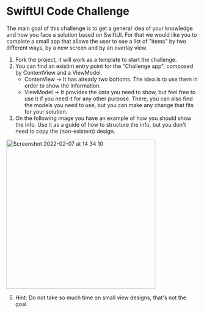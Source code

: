 # SwiftUI Code Challenge

The main goal of this challenge is to get a general idea of your knowledge and how you face a solution based on SwiftUI.
For that we would like you to complete a small app that allows the user to see a list of "items" by two different ways, by a new screen and by an overlay view.

1. Fork the project, it will work as a template to start the challenge.
2. You can find an existint entry point for the "Challenge app", composed by ContentView and a ViewModel. 
    - ContenView -> It has already two bottoms. The idea is to use them in order to show the information. 
    - ViewModel -> It provides the data you need to show, but feel free to use it if you need it for any other purpose. There, you can also find the models you need to use, but you can make any change that fits for your solution.
3. On the following image you have an example of how you should show the info. Use it as a guide of how to structure the info, but you don't need to copy the (non-existent) design.

<img width="390" alt="Screenshot 2022-02-07 at 14 34 10" src="https://user-images.githubusercontent.com/86950359/152840159-a6ab15cb-4806-4008-8542-4e889c146c67.png">

5. Hint: Do not take so much time on small view designs, that's not the goal. 
